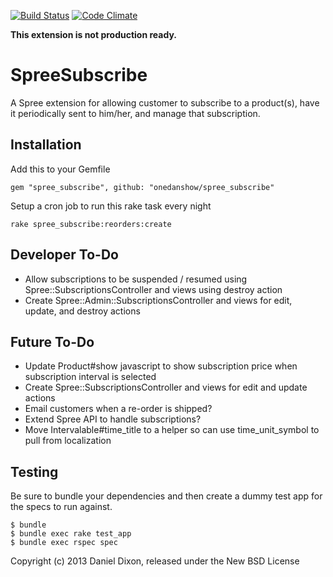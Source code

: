 [![Build Status](https://travis-ci.org/onedanshow/spree-subscribe.png)](https://travis-ci.org/onedanshow/spree-subscribe)
[![Code Climate](https://codeclimate.com/github/onedanshow/spree-subscribe.png)](https://codeclimate.com/github/onedanshow/spree-subscribe)

**This extension is not production ready.**

SpreeSubscribe
==============

A Spree extension for allowing customer to subscribe to a product(s), have it periodically sent to him/her, and manage that subscription.


Installation
-------

Add this to your Gemfile

    gem "spree_subscribe", github: "onedanshow/spree_subscribe"

Setup a cron job to run this rake task every night

    rake spree_subscribe:reorders:create


Developer To-Do
-------

* Allow subscriptions to be suspended / resumed using Spree::SubscriptionsController and views using destroy action
* Create Spree::Admin::SubscriptionsController and views for edit, update, and destroy actions

Future To-Do
-------

* Update Product#show javascript to show subscription price when subscription interval is selected
* Create Spree::SubscriptionsController and views for edit and update actions
* Email customers when a re-order is shipped?
* Extend Spree API to handle subscriptions?
* Move Intervalable#time_title to a helper so can use time_unit_symbol to pull from localization

Testing
-------

Be sure to bundle your dependencies and then create a dummy test app for the specs to run against.

    $ bundle
    $ bundle exec rake test_app
    $ bundle exec rspec spec

Copyright (c) 2013 Daniel Dixon, released under the New BSD License
